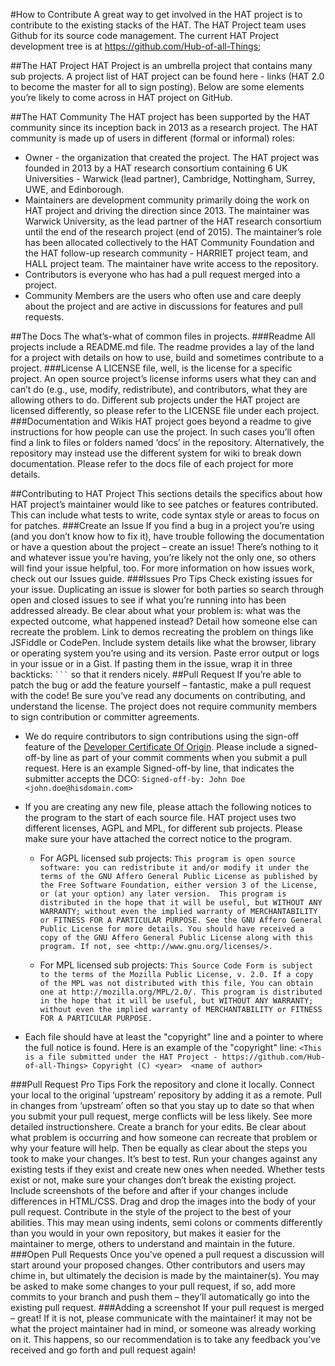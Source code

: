 #How to Contribute
A great way to get involved in the HAT project is to contribute to the existing stacks of the HAT. The HAT Project team uses Github for its source code management. The current HAT Project development tree is at https://github.com/Hub-of-all-Things; 

##The HAT Project
HAT Project is an umbrella project that contains many sub projects. A project list of HAT project can be found here - links (HAT 2.0 to become the master for all to sign posting). Below are some elements you’re likely to come across in HAT project on GitHub.

##The HAT Community
The HAT project has been supported by the HAT community since its inception back in 2013 as a research project. The HAT community is made up of users in different (formal or informal) roles:
* Owner - the organization that created the project. The HAT project was founded in 2013 by a HAT research consortium containing 6 UK Universities - Warwick (lead partner), Cambridge, Nottingham, Surrey, UWE, and Edinborough.  
* Maintainers are development community  primarily doing the work on HAT project and driving the direction since 2013. The maintainer was Warwick University, as the lead partner of the HAT research consortium until the end of the research project (end of 2015). The maintainer’s role has been allocated collectively to the HAT Community Foundation and the HAT follow-up research community - HARRIET project team, and HALL project team. The maintainer have write access to the repository.
* Contributors is everyone who has had a pull request merged into a project.
* Community Members are the users who often use and care deeply about the project and are active in discussions for features and pull requests.

##The Docs
The what’s-what of common files in projects.
###Readme
All projects include a README.md file. The readme provides a lay of the land for a project with details on how to use, build and sometimes contribute to a project.
###License
A LICENSE file, well, is the license for a specific project. An open source project’s license informs users what they can and can’t do (e.g., use, modify, redistribute), and contributors, what they are allowing others to do. Different sub projects under the HAT project are licensed differently, so please refer to the LICENSE file under each project.
###Documentation and Wikis
HAT project goes beyond a readme to give instructions for how people can use the project. In such cases you’ll often find a link to files or folders named ‘docs’ in the repository.
Alternatively, the repository may instead use the different system for wiki to break down documentation. Please refer to the docs file of each project for more details.

##Contributing to HAT Project
This sections details the specifics about how HAT project’s maintainer would like to see patches or features contributed. This can include what tests to write, code syntax style or areas to focus on for patches.
###Create an Issue
If you find a bug in a project you’re using (and you don’t know how to fix it), have trouble following the documentation or have a question about the project – create an issue! There’s nothing to it and whatever issue you’re having, you’re likely not the only one, so others will find your issue helpful, too. For more information on how issues work, check out our Issues guide.
###Issues Pro Tips
Check existing issues for your issue. Duplicating an issue is slower for both parties so search through open and closed issues to see if what you’re running into has been addressed already.
Be clear about what your problem is: what was the expected outcome, what happened instead? Detail how someone else can recreate the problem.
Link to demos recreating the problem on things like JSFiddle or CodePen.
Include system details like what the browser, library or operating system you’re using and its version.
Paste error output or logs in your issue or in a Gist. If pasting them in the issue, wrap it in three backticks: ` ``` ` so that it renders nicely.
##Pull Request
If you’re able to patch the bug or add the feature yourself – fantastic, make a pull request with the code! Be sure you’ve read any documents on contributing, and understand the license. The project does not require community members to sign contribution or committer agreements. 
* We do require contributors to sign contributions using the sign-off feature of the [Developer Certificate Of Origin](https://github.com/Hub-of-all-Things/HAT/blob/master/DCO). Please include a signed-off-by line as part of your commit comments when you submit a pull request. Here is an example Signed-off-by line, that indicates the submitter accepts the DCO: 
   ```Signed-off-by: John Doe <john.doe@hisdomain.com>```
* If you are creating any new file, please attach the following notices to the program to the start of each source file. HAT project uses two different licenses, AGPL and MPL, for different sub projects. Please make sure your have attached the correct notice to the program.
  * For AGPL licensed sub projects:
    ```This program is open source software: you can redistribute it and/or modify it under the terms of the GNU Affero General Public License as published by the Free Software Foundation, either version 3 of the License, or (at your option) any later version.  This program is distributed in the hope that it will be useful, but WITHOUT ANY WARRANTY; without even the implied warranty of MERCHANTABILITY or FITNESS FOR A PARTICULAR PURPOSE. See the GNU Affero General Public License for more details. You should have received a copy of the GNU Affero General Public License along with this program. If not, see <http://www.gnu.org/licenses/>.```

  * For MPL licensed sub projects:
    ```This Source Code Form is subject to the terms of the Mozilla Public License, v. 2.0. If a copy of the MPL was not distributed with this file, You can obtain one at http://mozilla.org/MPL/2.0/. This program is distributed in the hope that it will be useful, but WITHOUT ANY WARRANTY; without even the implied warranty of MERCHANTABILITY or FITNESS FOR A PARTICULAR PURPOSE. ```

* Each file should have at least the "copyright" line and a pointer to where the full notice is found. Here is an example of the "copyright" line: 
   ```<This is a file submitted under the HAT Project - https://github.com/Hub-of-all-Things> Copyright (C) <year>  <name of author>```

###Pull Request Pro Tips
Fork the repository and clone it locally. Connect your local to the original ‘upstream’ repository by adding it as a remote. Pull in changes from ‘upstream’ often so that you stay up to date so that when you submit your pull request, merge conflicts will be less likely. See more detailed instructionshere.
Create a branch for your edits.
Be clear about what problem is occurring and how someone can recreate that problem or why your feature will help. Then be equally as clear about the steps you took to make your changes.
It’s best to test. Run your changes against any existing tests if they exist and create new ones when needed. Whether tests exist or not, make sure your changes don’t break the existing project.
Include screenshots of the before and after if your changes include differences in HTML/CSS. Drag and drop the images into the body of your pull request.
Contribute in the style of the project to the best of your abilities. This may mean using indents, semi colons or comments differently than you would in your own repository, but makes it easier for the maintainer to merge, others to understand and maintain in the future.
###Open Pull Requests
Once you’ve opened a pull request a discussion will start around your proposed changes. Other contributors and users may chime in, but ultimately the decision is made by the maintainer(s). You may be asked to make some changes to your pull request, if so, add more commits to your branch and push them – they’ll automatically go into the existing pull request.
###Adding a screenshot
If your pull request is merged – great! If it is not, please communicate with the maintainer! it may not be what the project maintainer had in mind, or someone was already working on it. This happens, so our recommendation is to take any feedback you’ve received and go forth and pull request again!


